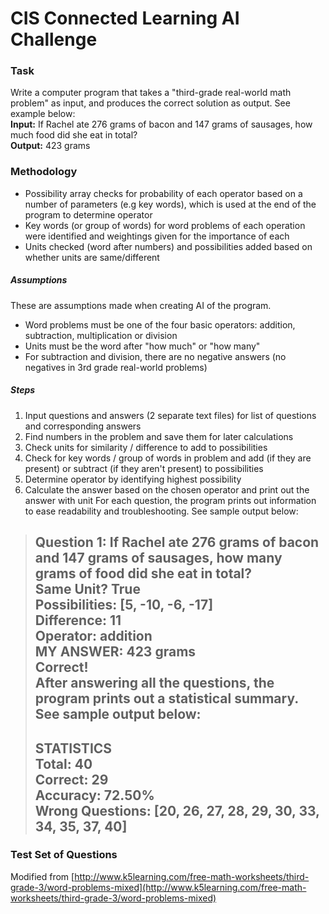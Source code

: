 # CIS Connected Learning AI Challenge

### Task
Write a computer program that takes a "third-grade real-world math problem" as input, and produces the correct solution
as output. See example below:  
**Input:** If Rachel ate 276 grams of bacon and 147 grams of sausages, how much food did she eat in total?  
**Output:** 423 grams    

### Methodology
- Possibility array checks for probability of each operator based on a number of parameters (e.g key words), which is
used at the end of the program to determine operator
- Key words (or group of words) for word problems of each operation were identified and weightings given for the
importance of each
- Units checked (word after numbers) and possibilities added based on whether units are same/different

##### Assumptions
These are assumptions made when creating AI of the program.
- Word problems must be one of the four basic operators: addition, subtraction, multiplication or division
- Units must be the word after "how much" or "how many"
- For subtraction and division, there are no negative answers (no negatives in 3rd grade real-world problems)

##### Steps
1. Input questions and answers (2 separate text files) for list of questions and corresponding answers
2. Find numbers in the problem and save them for later calculations
3. Check units for similarity / difference to add to possibilities
4. Check for key words / group of words in problem and add (if they are present) or subtract (if they aren't present) to
possibilities
5. Determine operator by identifying highest possibility
6. Calculate the answer based on the chosen operator and print out the answer with unit
For each question, the program prints out information to ease readability and troubleshooting. See sample output below:  
> Question 1: If Rachel ate 276 grams of bacon and 147 grams of sausages, how many grams of food did she eat in total?  
> Same Unit? True  
> Possibilities: [5, -10, -6, -17]  
> Difference: 11  
> Operator: addition  
> MY ANSWER: 423 grams  
> Correct!  
After answering all the questions, the program prints out a statistical summary. See sample output below:  
> --  
> STATISTICS  
> Total: 40  
> Correct: 29  
> Accuracy: 72.50%  
> Wrong Questions: [20, 26, 27, 28, 29, 30, 33, 34, 35, 37, 40]  
> --    

### Test Set of Questions
Modified from [http://www.k5learning.com/free-math-worksheets/third-grade-3/word-problems-mixed](http://www.k5learning.com/free-math-worksheets/third-grade-3/word-problems-mixed)
